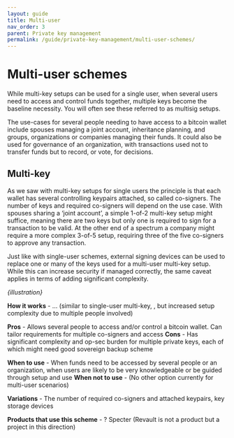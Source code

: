 ```yaml
---
layout: guide
title: Multi-user
nav_order: 3
parent: Private key management
permalink: /guide/private-key-management/multi-user-schemes/
---
```


# Multi-user schemes

While multi-key setups can be used for a single user, when several users need to access and control funds together, multiple keys become the baseline necessity. You will often see these referred to as multisig setups.

The use-cases for several people needing to have access to a bitcoin wallet include spouses managing a joint account, inheritance planning, and groups, organizations or companies managing their funds. It could also be used for governance of an organization, with transactions used not to transfer funds but to record, or vote, for decisions. 

## Multi-key

As we saw with multi-key setups for single users the principle is that each wallet has several controlling keypairs attached, so called co-signers. The number of keys and required co-signers will depend on the use case. With spouses sharing a ‘joint account’, a simple 1-of-2 multi-key setup might suffice, meaning there are two keys but only one is required to sign for a transaction to be valid. At the other end of a spectrum a company might require a more complex 3-of-5 setup, requiring three of the five co-signers to approve any transaction. 

Just like with single-user schemes, external signing devices can be used to replace one or many of the keys used for a multi-user multi-key setup. While this can increase security if managed correctly, the same caveat applies in terms of adding significant complexity. 


*{illustration}*

**How it works** - … (similar to single-user multi-key, , but increased setup complexity due to multiple people involved) 

**Pros** - Allows several people to access and/or control a bitcoin wallet. Can tailor requirements for multiple co-signers and access
**Cons** - Has significant complexity and op-sec burden for multiple private keys, each of which might need good sovereign backup scheme

**When to use** - When funds need to be accessed by several people or an organization, when users are likely to be very knowledgeable or be guided through setup and use
**When not to use** - (No other option currently for multi-user scenarios)

**Variations** - The number of required co-signers and attached keypairs, key storage devices

**Products that use this scheme** - ? Specter (Revault is not a product but a project in this direction)
